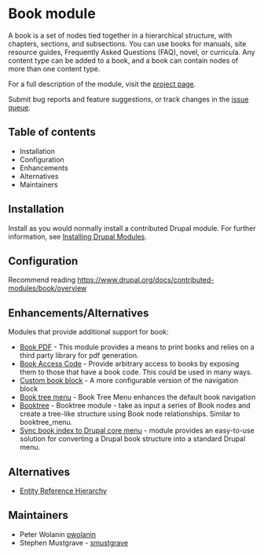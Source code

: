 # Book module

A book is a set of nodes tied together in a hierarchical structure, with
chapters, sections, and subsections. You can use books for manuals, site
resource guides, Frequently Asked Questions (FAQ), novel, or curricula.
Any content type can be added to a book, and a book can contain nodes of more
than one content type.

For a full description of the module, visit the
[project page](https://drupal.org/project/book).

Submit bug reports and feature suggestions, or track changes in the
[issue queue](https://drupal.org/project/issues/book).

## Table of contents

- Installation
- Configuration
- Enhancements
- Alternatives
- Maintainers

## Installation

Install as you would normally install a contributed Drupal module. For further
information, see
[Installing Drupal Modules](https://www.drupal.org/docs/extending-drupal/installing-drupal-modules).

## Configuration

Recommend reading https://www.drupal.org/docs/contributed-modules/book/overview

## Enhancements/Alternatives

Modules that provide additional support for book:

* [Book PDF](https://www.drupal.org/project/book_pdf) - This module provides a means to print books and relies on a third party library for pdf generation.
* [Book Access Code](https://www.drupal.org/project/book_access_code) - Provide arbitrary access to books by exposing them to those that have a book code.
  This could be used in many ways.
* [Custom book block](https://www.drupal.org/project/custom_book_block) - A more configurable version of the navigation block
* [Book tree menu](https://www.drupal.org/project/book_tree_menu) - Book Tree Menu enhances the default book navigation
* [Booktree](https://www.drupal.org/project/booktree) - Booktree module - take as input a series of Book nodes and create a tree-like structure using Book node
  relationships. Similar to booktree_menu.
* [Sync book index to Drupal core menu](https://www.drupal.org/project/book_menu_sync) - module provides an easy-to-use solution for converting a Drupal
  book structure into a standard Drupal menu.

## Alternatives

- [Entity Reference Hierarchy](https://www.drupal.org/project/entity_hierarchy)

## Maintainers

- Peter Wolanin [pwolanin](https://www.drupal.org/u/pwolanin)
- Stephen Mustgrave - [smustgrave](https://www.drupal.org/u/smustgrave)
